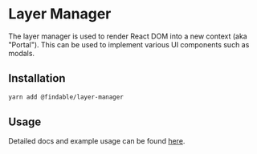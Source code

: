 # Layer Manager

The layer manager is used to render React DOM into a new context (aka "Portal"). This can be used to implement various UI components such as modals.

## Installation

```sh
yarn add @findable/layer-manager
```

## Usage

Detailed docs and example usage can be found [here](https://atlaskit.atlassian.com/packages/core/layer-manager).
